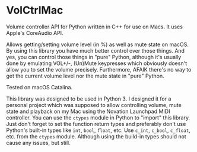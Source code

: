 # VolCtrlMac
Volume controller API for Python written in C++ for use on Macs. It uses Apple's CoreAudio API.

Allows getting/setting volume level (in %) as well as mute state on macOS. By using this library you have much better control over those things. And yes, you can control those things in "pure" Python, although it's usually done by emulating VOL+/-, (Un)Mute keypresses which obviously doesn't allow you to set the volume precisely. Furthermore, AFAIK there's no way to get the current volume level nor the mute state in "pure" Python.

Tested on macOS Catalina.

This library was designed to be used in Python 3. I designed it for a personal project which was supposed to allow controlling volume, mute state and playback on my Mac using the Novation Launchpad MIDI controller. You can use the ```ctypes``` module in Python to "import" this library. Just don't forget to set the function return types and preferably don't use Python's built-in types like `int`, `bool`, `float`, etc. Use `c_int`, `c_bool`, `c_float`, etc. from the `ctypes` module. Although using the build-in types should not cause any issues, but still.
